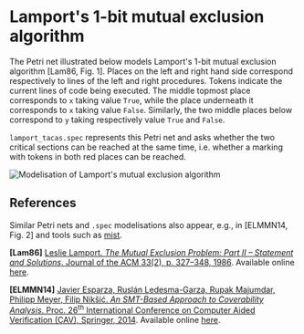 # Lamport's 1-bit mutual exclusion algorithm

The Petri net illustrated below models Lamport's 1-bit mutual exclusion algorithm \[Lam86, Fig. 1\]. Places on the left and right hand side correspond respectively to lines of the left and right procedures. Tokens indicate the current lines of code being executed. The middle topmost place corresponds to `x` taking value `True`, while the place underneath it corresponds to `x` taking value `False`. Similarly, the two middle places below correspond to `y` taking respectively value `True` and `False`.

`lamport_tacas.spec` represents this Petri net and asks whether the two critical sections can be reached at the same time, i.e. whether a marking with tokens in both red places can be reached.

![Modelisation of Lamport's mutual exclusion algorithm](https://github.com/blondimi/qcover/blob/master/examples/lamport/petri_net.png)

## References

Similar Petri nets and `.spec` modelisations also appear, e.g., in \[ELMMN14, Fig. 2\] and tools such as [mist](https://github.com/pierreganty/mist).

**\[Lam86\]** [Leslie Lamport. *The Mutual Exclusion Problem: Part II – Statement and Solutions*. Journal of the ACM 33(2), p. 327–348, 1986](http://dx.doi.org/10.1145/5383.5385). Available online [here](http://research.microsoft.com/en-us/um/people/lamport/pubs/mutual2.pdf).

**\[ELMMN14\]** [Javier Esparza, Ruslán Ledesma-Garza, Rupak Majumdar, Philipp Meyer, Filip Nikšić. *An SMT-Based Approach to Coverability Analysis*. Proc. 26<sup>th</sup> International Conference on Computer Aided Verification (CAV), Springer, 2014](http://dx.doi.org/10.1007/978-3-319-08867-9_40).  Available online [here](https://www7.in.tum.de/um/bibdb/esparza/cav14-a.pdf).

